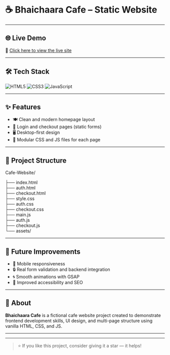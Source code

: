 # ☕ Bhaichaara Cafe – Static Website


---

## 🌐 Live Demo

🔗 [Click here to view the live site](https://sahil-pant.github.io/Cafe-Website/)

---

## 🛠️ Tech Stack

![HTML5](https://img.shields.io/badge/-HTML5-E34F26?logo=html5&logoColor=fff&style=flat)
![CSS3](https://img.shields.io/badge/-CSS3-1572B6?logo=css3&logoColor=fff&style=flat)
![JavaScript](https://img.shields.io/badge/-JavaScript-F7DF1E?logo=javascript&logoColor=000&style=flat)

---

## ✨ Features

- 🍽️ Clean and modern homepage layout
- 🔐 Login and checkout pages (static forms)
- 🖥️ Desktop-first design
- 📂 Modular CSS and JS files for each page

---

## 🚀 Project Structure
Cafe-Website/

├── index.html<br>
├── auth.html<br>
├── checkout.html<br>
├── style.css<br>
├── auth.css<br>
├── checkout.css<br>
├── main.js<br>
├── auth.js<br>
├── checkout.js<br>
└── assets/<br>


---

## 🔮 Future Improvements

- 📱 Mobile responsiveness
- 🔒 Real form validation and backend integration
- 🌀 Smooth animations with GSAP
- 🎯 Improved accessibility and SEO

---

## 📌 About

**Bhaichaara Cafe** is a fictional cafe website project created to demonstrate frontend development skills, UI design, and multi-page structure using vanilla HTML, CSS, and JS.

---


---

> ⭐ If you like this project, consider giving it a star — it helps!

